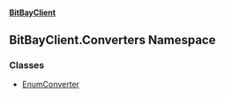 #### [BitBayClient](./index.md 'index')
## BitBayClient.Converters Namespace
### Classes
- [EnumConverter](./BitBayClient-Converters-EnumConverter.md 'BitBayClient.Converters.EnumConverter')
